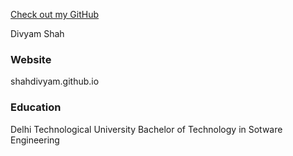 
[Check out my GitHub](https://github.com/shahdivyam)

Divyam Shah
   
   ### Website
   shahdivyam.github.io

   ### Education
   Delhi Technological University
   Bachelor of Technology in Sotware Engineering


